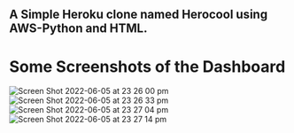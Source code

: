 ## A Simple Heroku clone named Herocool using AWS-Python and HTML.
# Some Screenshots of the Dashboard
![Screen Shot 2022-06-05 at 23 26 00 pm](https://user-images.githubusercontent.com/50159421/172073519-43c9aefc-58f6-470d-9b3f-1b15250783c1.png)
![Screen Shot 2022-06-05 at 23 26 33 pm](https://user-images.githubusercontent.com/50159421/172073538-a5ca0c1d-8f4b-4b96-aa62-13ccc489cd92.png)
![Screen Shot 2022-06-05 at 23 27 04 pm](https://user-images.githubusercontent.com/50159421/172073539-8d8b739f-9e11-4aa1-82a0-d31c929ba0f6.png)
![Screen Shot 2022-06-05 at 23 27 14 pm](https://user-images.githubusercontent.com/50159421/172073543-6647f2d9-66e1-4a63-b922-38cb05a4e42a.png)